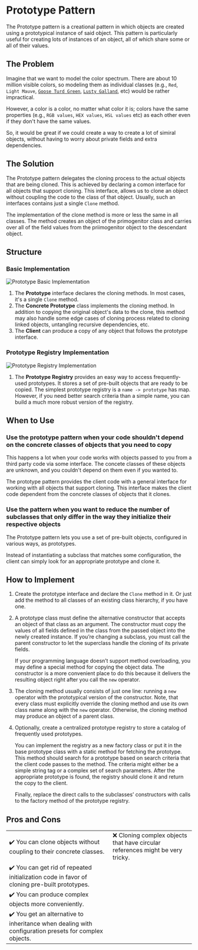 # Prototype Pattern

The Prototype pattern is a creational pattern in which objects are created using a prototypical instance of said object.  This pattern is particularly useful for creating lots of instances of an object, all of which share some or all of their values.

## The Problem

Imagine that we want to model the color spectrum. There are about 10 million visible colors, so modeling them as individual classes (e.g., `Red`, `Light Mauve`, [`Goose Turd Green`](https://www.colourlovers.com/color/54FFA2/Goose_Turd_Green), [`Lusty Galland`](https://colorsinspo.com/solid-colors/lusty-gallant/), etc) would be rather impractical.

However, a color is a color, no matter what color it is; colors have the same properties (e.g., `RGB values`, `HEX values`, `HSL values` etc) as each other even if they don't have the same values.

So, it would be great if we could create a way to create a lot of simiral objects, without having to worry about private fields and extra dependencies.

## The Solution

The Prototype pattern delegates the cloning process to the actual objects that are being cloned. This is achieved by declaring a comon interface for all objects that support cloning. This interface, allows us to clone an object without coupling the code to the class of that object. Usually, such an interfaces contains just a single `Clone` method.

The implementation of the clone method is more or less the same in all classes. The method creates an object of the primogenitor class and carries over all of the field values from the priimogenitor object to the descendant object.

## Structure

### Basic Implementation

![Prototype Basic Implementation]()

1. The **Prototype** interface declares the cloning methods. In most cases, it's a single `Clone` method.
2. The **Concrete Prototype** class implements the cloning method. In addition to copying the original object's data to the clone, this method may also handle some edge cases of cloning process related to cloning linked objects, untangling recursive dependencies, etc.
3. The **Client** can produce a copy of any object that follows the prototype interface.

### Prototype Registry Implementation

![Prototype Registry Implementation]()

1. The **Prototype Registry** provides an easy way to access frequently-used prototypes. It stores a set of pre-built objects that are ready to be copied. The simplest prototype registry is a `name -> prototype` has map. However, if you need better search criteria than a simple name, you can build a much more robust version of the registry.

## When to Use

### Use the prototype pattern when your code shouldn't depend on the concrete classes of objects that you need to copy

This happens a lot when your code works with objects passed to you from a third party code via some interface. The concete classes of these objects are unknown, and you couldn't depend on them even if you wanted to.

The prototype pattern provides the client code with a general interface for working with all objects that support cloning. This interface makes the client code dependent from the concrete classes of objects that it clones.

### Use the pattern when you want to reduce the number of subclasses that only differ in the way they initialize their respective objects

The Prototype pattern lets you use a set of pre-built objects, configured in various ways, as prototypes.

Instead of instantiating a subclass that matches some configuration, the client can simply look for an appropriate prototype and clone it.

## How to Implement

1. Create the prototype interface and declare the `Clone` method in it. Or just add the method to all classes of an existing class hierarchy, if you have one.
2. A prototype class must define the alternative constructor that accepts an object of that class as an argument. The constructor must copy the values of all fields defined in the class from the passed object into the newly created instance. If you’re changing a subclass, you must call the parent constructor to let the superclass handle the cloning of its private fields.

    If your programming language doesn’t support method overloading, you may define a special method for copying the object data. The constructor is a more convenient place to do this because it delivers the resulting object right after you call the `new` operator.
3. The cloning method usually consists of just one line: running a `new` operator with the prototypical version of the constructor. Note, that every class must explicitly override the cloning method and use its own class name along with the `new` operator. Otherwise, the cloning method may produce an object of a parent class.
4. Optionally, create a centralized prototype registry to store a catalog of frequently used prototypes.

    You can implement the registry as a new factory class or put it in the base prototype class with a static method for fetching the prototype. This method should search for a prototype based on search criteria that the client code passes to the method. The criteria might either be a simple string tag or a complex set of search parameters. After the appropriate prototype is found, the registry should clone it and return the copy to the client.

    Finally, replace the direct calls to the subclasses’ constructors with calls to the factory method of the prototype registry.

## Pros and Cons

|||
|:---|:---|
|✔️ You can clone objects without coupling to their concrete classes.|❌ Cloning complex objects that have circular references might be very tricky.|
|✔️ You can get rid of repeated initialization code in favor of cloning pre-built prototypes.||
|✔️ You can produce complex objects more conveniently.||
|✔️ You get an alternative to inheritance when dealing with configuration presets for complex objects.||

